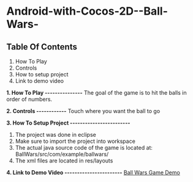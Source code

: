 **Android-with-Cocos-2D--Ball-Wars-**
=================================
**Table Of Contents**
---------------------
1. How To Play
2. Controls
3. How to setup project
4. Link to demo video

**1. How To Play
---------------**
The goal of the game is to hit the
balls in order of numbers.

**2. Controls
------------**
Touch where you want the ball to go

**3. How To Setup Project
------------------------**
1. The project was done in eclipse
2. Make sure to import the project into workspace
3. The actual java source code of the game is located at:
   BallWars/src/com/example/ballwars/
4. The xml files are located in res/layouts

**4. Link to Demo Video
-----------------------**
[Ball Wars Game Demo](https://www.youtube.com/watch?v=cAZZcHRzq7w)





